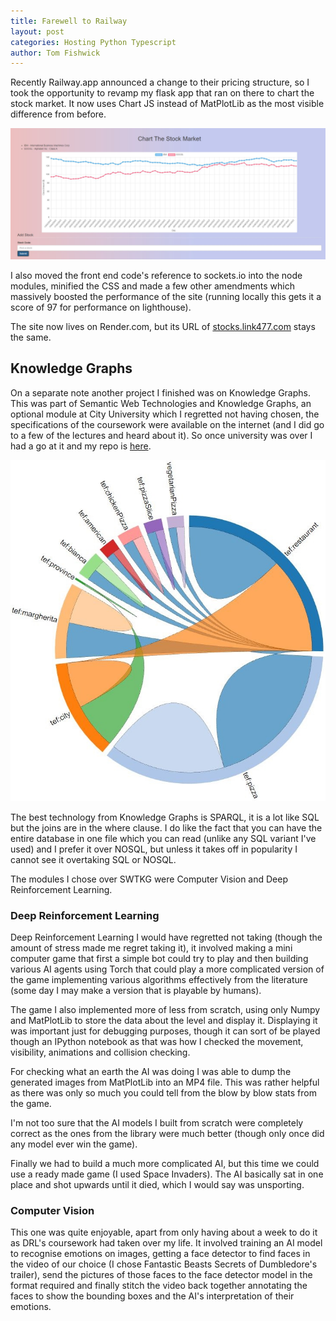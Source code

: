 ```yaml
---
title: Farewell to Railway
layout: post
categories: Hosting Python Typescript
author: Tom Fishwick
---
```


Recently Railway.app announced a change to their pricing structure, so I took the opportunity to revamp my flask app that ran on there to chart the stock market. It now uses Chart JS instead of MatPlotLib as the most visible difference from before.

![Chart the Stock Market](/assets/images/ChartTheStockMarket.jpg)

I also moved the front end code's reference to sockets.io into the node modules, minified the CSS and made a few other amendments which massively boosted the performance of the site (running locally this gets it a score of 97 for performance on lighthouse).

The site now lives on Render.com, but its URL of [stocks.link477.com](https://stocks.link477.com) stays the same.

## Knowledge Graphs

On a separate note another project I finished was on Knowledge Graphs. This was part of Semantic Web Technologies and Knowledge Graphs, an optional module at City University which I regretted not having chosen, the specifications of the coursework were available on the internet (and I did go to a few of the lectures and heard about it). So once university was over I had a go at it and my repo is [here](https://github.com/SL477/Pizza_KG).

![Class Relationships](/assets/images/SWTKGClassRelationships.jpg)

The best technology from Knowledge Graphs is SPARQL, it is a lot like SQL but the joins are in the where clause. I do like the fact that you can have the entire database in one file which you can read (unlike any SQL variant I've used) and I prefer it over NOSQL, but unless it takes off in popularity I cannot see it overtaking SQL or NOSQL.

The modules I chose over SWTKG were Computer Vision and Deep Reinforcement Learning.

### Deep Reinforcement Learning

Deep Reinforcement Learning I would have regretted not taking (though the amount of stress made me regret taking it), it involved making a mini computer game that first a simple bot could try to play and then building various AI agents using Torch that could play a more complicated version of the game implementing various algorithms effectively from the literature (some day I may make a version that is playable by humans).

The game I also implemented more of less from scratch, using only Numpy and MatPlotLib to store the data about the level and display it. Displaying it was important just for debugging purposes, though it can sort of be played though an IPython notebook as that was how I checked the movement, visibility, animations and collision checking.

For checking what an earth the AI was doing I was able to dump the generated images from MatPlotLib into an MP4 file. This was rather helpful as there was only so much you could tell from the blow by blow stats from the game.

I'm not too sure that the AI models I built from scratch were completely correct as the ones from the library were much better (though only once did any model ever win the game).

Finally we had to build a much more complicated AI, but this time we could use a ready made game (I used Space Invaders). The AI basically sat in one place and shot upwards until it died, which I would say was unsporting.

### Computer Vision

This one was quite enjoyable, apart from only having about a week to do it as DRL's coursework had taken over my life. It involved training an AI model to recognise emotions on images, getting a face detector to find faces in the video of our choice (I chose Fantastic Beasts Secrets of Dumbledore's trailer), send the pictures of those faces to the face detector model in the format required and finally stitch the video back together annotating the faces to show the bounding boxes and the AI's interpretation of their emotions.

